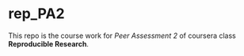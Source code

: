 # rep_PA2

This repo is the course work for *Peer Assessment 2* of coursera class **Reproducible Research**.



